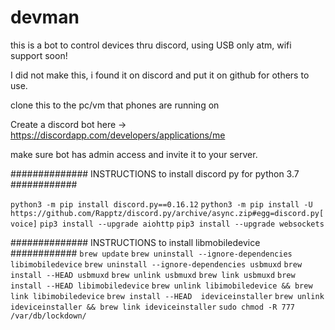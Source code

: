 # devman
this is a bot to control devices thru discord, using USB only atm, wifi support soon!


I did not make this, i found it on discord and put it on github for others to use.

clone this to the pc/vm that phones are running on

Create a discord bot here -> https://discordapp.com/developers/applications/me

make sure bot has admin access and invite it to your server.


############## INSTRUCTIONS to install discord py for python 3.7 ############

`python3 -m pip install discord.py==0.16.12`
`python3 -m pip install -U https://github.com/Rapptz/discord.py/archive/async.zip#egg=discord.py[voice]`
`pip3 install --upgrade aiohttp`
`pip3 install --upgrade websockets`

############## INSTRUCTIONS to install libmobiledevice ############
`brew update`
`brew uninstall --ignore-dependencies libimobiledevice`
`brew uninstall --ignore-dependencies usbmuxd`
`brew install --HEAD usbmuxd`
`brew unlink usbmuxd`
`brew link usbmuxd`
`brew install --HEAD libimobiledevice`
`brew unlink libimobiledevice && brew link libimobiledevice`
`brew install --HEAD  ideviceinstaller`
`brew unlink ideviceinstaller && brew link ideviceinstaller`
`sudo chmod -R 777 /var/db/lockdown/`
